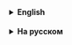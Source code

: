 <details>
  <summary style="cursor: pointer;"><b>English</b></summary>

# Working with TV Program Data Using Stream API

In this assignment, we will work with the `TVProgram` class, which describes television programs, and perform several tasks using the Stream API. We will use the `TVProgramTestData` class to provide test data.

## `TVProgram` Class

```java
public class TVProgram {
    private String channel;      // Channel name
    private String programName;  // Program name
    private int duration;        // Program duration (in minutes)
    private boolean isLive;      // Live broadcast flag
    private double rating;       // Program rating (e.g., from 0.0 to 10.0)

    public TVProgram(String channel, String programName, int duration, boolean isLive, double rating) {
        this.channel = channel;
        this.programName = programName;
        this.duration = duration;
        this.isLive = isLive;
        this.rating = rating;
    }

    public String getChannel() {
        return channel;
    }

    public String getProgramName() {
        return programName;
    }

    public int getDuration() {
        return duration;
    }

    public boolean isLive() {
        return isLive;
    }

    public double getRating() {
        return rating;
    }

    @Override
    public String toString() {
        return String.format(
                "TVProgram{channel='%s', programName='%s', duration=%d, isLive=%b, rating=%.1f}",
                channel, programName, duration, isLive, rating
        );
    }
}
```

## Test Data in `TVProgramTestData` Class

```java
import java.util.Arrays;
import java.util.List;

public class TVProgramTestData {

    public static List<TVProgram> getTVProgramList() {
        return Arrays.asList(
                new TVProgram("Channel One", "Morning News", 30, true, 7.8),
                new TVProgram("Channel One", "Late Show", 45, false, 8.1),
                new TVProgram("SportsTV", "Football Match", 120, true, 9.0),
                new TVProgram("MovieMax", "Action Movie", 110, false, 8.5),
                new TVProgram("MovieMax", "Romantic Comedy", 100, false, 6.9),
                new TVProgram("EduChannel", "Science Doc", 60, false, 7.5),
                new TVProgram("ComedyFun", "Stand-up Special", 90, false, 8.2),
                new TVProgram("ComedyFun", "Improv Show", 25, true, 7.3)
        );
    }
}
```

## Tasks

### 1. Filtering by Rating

Find all programs with a rating above a specified threshold (e.g., > 8.0).

**Hint:** Use the `filter` method to filter programs where `rating > 8.0`.

---

### 2. Transforming Data Using `map`

Transform `TVProgram` objects into user-friendly strings. For example, 
format the string as:

```
"Channel: [channel] | Program: [programName] | Rating: [rating]"
```

**Hint:** Use `String.format` (or concatenation) and the `map` method.

---

### 3. Checking a Condition

Check if there is at least one program that is broadcast live (`isLive == true`).

**Hint:** Use the `anyMatch` method.

---

### 4. Finding the Maximum Value

Determine the longest program (maximum value of the `duration` field).

**Hint:** Use the `max` method with `Comparator.comparingInt(TVProgram::getDuration)`.

---

## Additional Ideas (Optional)

### Calculating the Average Rating

Use `mapToDouble` and `average` to calculate the average rating of all programs.

---

### Grouping by Channel

Use `Collectors.groupingBy(TVProgram::getChannel)` to create a map where the key is the channel name and the value is a list of programs on that channel.

---

### Sorting

Sort the list of programs by channel name or by rating (e.g., in descending order).

---

## Execution Format

1. Create a method (e.g., `main`) or use a testing framework (e.g., JUnit).
2. Retrieve the list of programs by calling `TVProgramTestData.getTVProgramList()`.
3. Perform the required operations (`filter`, `map`, `anyMatch`, `max`, etc.).
4. Print or verify the results.


<hr>
</details>

<details style="padding-top: 18px">
  <summary style="cursor: pointer;"><b>На русском</b></summary>

# Задание: Работа с данными о телевизионных передачах с использованием Stream API

В этом задании мы будем работать с классом `TVProgram`, который описывает телевизионные передачи, и выполним несколько задач с использованием Stream API. В качестве тестовых данных будем использовать класс `TVProgramTestData`.

## Класс `TVProgram`

```java
public class TVProgram {
    private String channel;      // Название канала
    private String programName;  // Название передачи
    private int duration;        // Длительность передачи (в минутах)
    private boolean isLive;      // Признак прямого эфира
    private double rating;       // Рейтинг передачи (например, от 0.0 до 10.0)

    public TVProgram(String channel, String programName, int duration, boolean isLive, double rating) {
        this.channel = channel;
        this.programName = programName;
        this.duration = duration;
        this.isLive = isLive;
        this.rating = rating;
    }

    public String getChannel() {
        return channel;
    }

    public String getProgramName() {
        return programName;
    }

    public int getDuration() {
        return duration;
    }

    public boolean isLive() {
        return isLive;
    }

    public double getRating() {
        return rating;
    }

    @Override
    public String toString() {
        return String.format(
            "TVProgram{channel='%s', programName='%s', duration=%d, isLive=%b, rating=%.1f}",
            channel, programName, duration, isLive, rating
        );
    }
}
```

## Тестовые данные в классе `TVProgramTestData`

```java
import java.util.Arrays;
import java.util.List;

public class TVProgramTestData {

    public static List<TVProgram> getTVProgramList() {
        return Arrays.asList(
            new TVProgram("Channel One", "Morning News", 30, true, 7.8),
            new TVProgram("Channel One", "Late Show", 45, false, 8.1),
            new TVProgram("SportsTV", "Football Match", 120, true, 9.0),
            new TVProgram("MovieMax", "Action Movie", 110, false, 8.5),
            new TVProgram("MovieMax", "Romantic Comedy", 100, false, 6.9),
            new TVProgram("EduChannel", "Science Doc", 60, false, 7.5),
            new TVProgram("ComedyFun", "Stand-up Special", 90, false, 8.2),
            new TVProgram("ComedyFun", "Improv Show", 25, true, 7.3)
        );
    }
}
```

## Задания

### 1. Фильтрация по рейтингу

Найдите все передачи, рейтинг которых выше заданного порога (например, > 8.0).

**Подсказка:** Используйте метод `filter` для фильтрации по условию `rating > 8.0`.

---

### 2. Преобразование данных с помощью `map`

Преобразуйте объекты `TVProgram` в удобные для вывода строки.
Например, сформируйте строку в формате:

```
"Канал: [channel] | Передача: [programName] | Рейтинг: [rating]"
```

**Подсказка:** Используйте `String.format` (или конкатенацию) и метод `map`.

---

### 3. Проверка условия

Узнайте, есть ли среди всех передач хотя бы одна, которая идёт в прямом эфире (`isLive == true`).

**Подсказка:** Используйте метод `anyMatch`.

---

### 4. Нахождение максимального значения

Определите, какая из передач самая длительная (максимальное значение поля `duration`).

**Подсказка:** Используйте метод `max` с `Comparator.comparingInt(TVProgram::getDuration)`.

---

## Дополнительные идеи (необязательно)

### Подсчёт среднего рейтинга

Используйте `mapToDouble` и `average` для вычисления среднего рейтинга всех передач.

---

### Группировка по каналу

Используйте `Collectors.groupingBy(TVProgram::getChannel)` для создания карты, где ключ — это название канала, а значение — список передач этого канала.

---

### Сортировка

Отсортируйте список передач по названию канала или по рейтингу (например, в убывающем порядке).

---

## Формат выполнения

1. Создайте метод (например, `main`) или используйте тестовый фреймворк (например, JUnit).
2. Получите список передач, вызвав `TVProgramTestData.getTVProgramList()`.
3. Выполните требуемые операции (`filter`, `map`, `anyMatch`, `max` и т.д.).
4. Выведите или проверьте полученные результаты.



</details>
